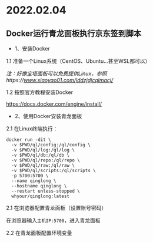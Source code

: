 # 2022.02.04

## Docker运行青龙面板执行京东签到脚本

- 1、安装Docker

1.1 准备一个Linux系统（CentOS、Ubuntu...甚至WSL都可以）

*注：好像宝塔面板可以免费提供Linux，参照https://www.xiaoyao01.com/jddzjdjcqlmacj/*

1.2 按照官方教程安装Docker

https://docs.docker.com/engine/install/

- 2、使用Docker安装青龙面板

2.1 在Linux终端执行：
```shell
docker run -dit \
  -v $PWD/ql/config:/ql/config \
  -v $PWD/ql/log:/ql/log \
  -v $PWD/ql/db:/ql/db \
  -v $PWD/ql/repo:/ql/repo \
  -v $PWD/ql/raw:/ql/raw \
  -v $PWD/ql/scripts:/ql/scripts \
  -p 5700:5700 \
  --name qinglong \
  --hostname qinglong \
  --restart unless-stopped \
  whyour/qinglong:latest
```

2.1 在浏览器配置青龙面板（设置账号密码）

在浏览器输入`主机IP:5700`，进入青龙面板

2.2 在青龙面板配置环境变量



